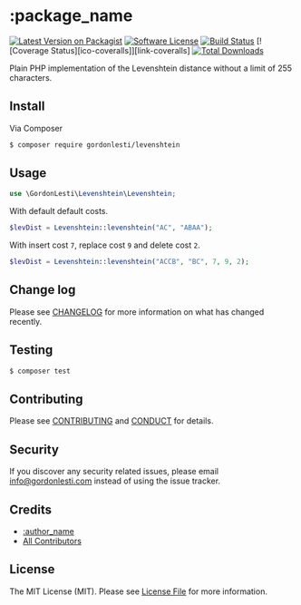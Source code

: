 # :package_name

[![Latest Version on Packagist][ico-version]][link-packagist]
[![Software License][ico-license]](LICENSE.md)
[![Build Status][ico-travis]][link-travis]
[![Coverage Status][ico-coveralls]][link-coveralls]
[![Total Downloads][ico-downloads]][link-downloads]

Plain PHP implementation of the Levenshtein distance without a limit of 255 characters.

## Install

Via Composer

``` bash
$ composer require gordonlesti/levenshtein
```

## Usage

``` php
use \GordonLesti\Levenshtein\Levenshtein;
```

With default default costs.

``` php
$levDist = Levenshtein::levenshtein("AC", "ABAA");
```

With insert cost `7`, replace cost `9` and delete cost `2`.

``` php
$levDist = Levenshtein::levenshtein("ACCB", "BC", 7, 9, 2);
```

## Change log

Please see [CHANGELOG](CHANGELOG.md) for more information on what has changed recently.

## Testing

``` bash
$ composer test
```

## Contributing

Please see [CONTRIBUTING](CONTRIBUTING.md) and [CONDUCT](CONDUCT.md) for details.

## Security

If you discover any security related issues, please email info@gordonlesti.com instead of using the issue tracker.

## Credits

- [:author_name][link-author]
- [All Contributors][link-contributors]

## License

The MIT License (MIT). Please see [License File](LICENSE.md) for more information.

[ico-version]: https://img.shields.io/packagist/v/gordonlesti/levenshtein.svg?style=flat-square
[ico-license]: https://img.shields.io/badge/license-MIT-brightgreen.svg?style=flat-square
[ico-travis]: https://img.shields.io/travis/GordonLesti/levenshtein/master.svg?style=flat-square
[ico-downloads]: https://img.shields.io/packagist/dt/gordonlesti/levenshtein.svg?style=flat-square

[link-packagist]: https://packagist.org/packages/gordonlesti/levenshtein
[link-travis]: https://travis-ci.org/GordonLesti/levenshtein
[link-downloads]: https://packagist.org/packages/gordonlesti/levenshtein
[link-author]: https://github.com/GordonLesti
[link-contributors]: ../../contributors
